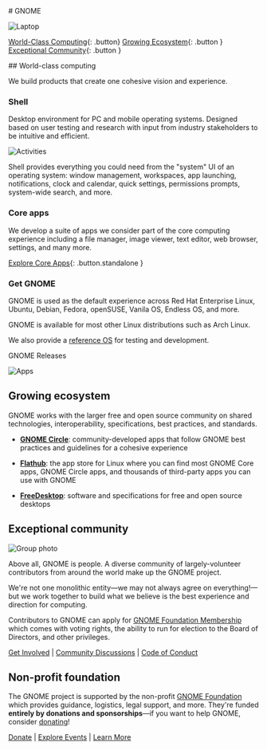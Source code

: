 <section class="hero" markdown="1">
# GNOME

![Laptop](https://os.gnome.org/assets/laptop.png)

[World-Class Computing](#world-class-computing){: .button}
[Growing Ecosystem](#growing-ecosystem){: .button }
[Exceptional Community](#exceptional-community){: .button }
</section>

<section id="computing" markdown="1">
## World-class computing

We build products that create one cohesive vision and experience.
</section>

### Shell

Desktop environment for PC and mobile operating systems. Designed based on user testing and research with input from industry stakeholders to be intuitive and efficient.

![Activities](https://www.gnome.org/wp-content/uploads/2023/09/GNOME45-workspace-1024x660.webp)

Shell provides everything you could need from the "system" UI of an operating system: window management, workspaces, app launching, notifications, clock and calendar, quick settings, permissions prompts, system-wide search, and more.

### Core apps

We develop a suite of apps we consider part of the core computing experience including a file manager, image viewer, text editor, web browser, settings, and many more.

[Explore Core Apps](https://apps.gnome.org/#core){: .button.standalone }

### Get GNOME

GNOME is used as the default experience across Red Hat Enterprise Linux, Ubuntu, Debian, Fedora, openSUSE, Vanila OS, Endless OS, and more. 

GNOME is available for most other Linux distributions such as Arch Linux.

We also provide a [reference OS](https://os.gnome.org) for testing and development.

GNOME Releases 

![Apps](https://apps.gnome.org/assets/overview-illustration/boring.svg)

## Growing ecosystem

GNOME works with the larger free and open source community on shared technologies, interoperability, specifications, best practices, and standards.

- **[GNOME Circle](https://circle.gnome.org)**: community-developed apps that follow GNOME best practices and guidelines for a cohesive experience

- **[Flathub](https://flathub.org)**: the app store for Linux where you can find most GNOME Core apps, GNOME Circle apps, and thousands of third-party apps you can use with GNOME

- **[FreeDesktop](https://www.freedesktop.org)**: software and specifications for free and open source desktops

## Exceptional community

![Group photo](https://www.gnome.org/wp-content/uploads/2023/02/GUADEC2019-group-1-jpg.webp)

Above all, GNOME is people. A diverse community of largely-volunteer contributors from around the world make up the GNOME project.

We're not one monolithic entity—we may not always agree on everything!—but we work together to build what we believe is the best experience and direction for computing.

Contributors to GNOME can apply for [GNOME Foundation Membership](https://foundation.gnome.org/membership/) which comes with voting rights, the ability to run for election to the Board of Directors, and other privileges.

[Get Involved](https://welcome.gnome.org) | [Community Discussions](https://discourse.gnome.org) | [Code of Conduct](https://conduct.gnome.org)

## Non-profit foundation

The GNOME project is supported by the non-profit [GNOME Foundation](https://foundation.gnome.org) which provides guidance, logistics, legal support, and more. They're funded **entirely by donations and sponsorships**—if you want to help GNOME, consider [donating](https://gnome.org/donate)!

[Donate](https://gnome.org/donate) | [Explore Events](https://events.gnome.org/) | [Learn More](https://foundation.gnome.org/)
